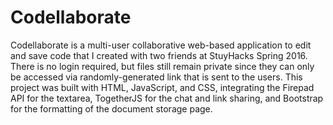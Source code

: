# Codellaborate
Codellaborate is a multi-user collaborative web-based application to edit and save code that I created with two friends at StuyHacks Spring 2016. There is no login required, but files still remain private since they can only be accessed via randomly-generated link that is sent to the users. This project was built with HTML, JavaScript, and CSS, integrating the Firepad API for the textarea, TogetherJS for the chat and link sharing, and Bootstrap for the formatting of the document storage page.
